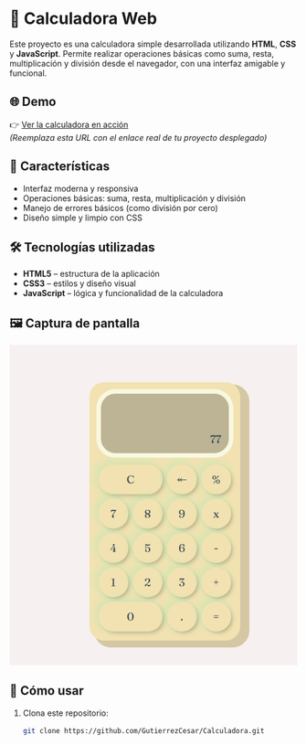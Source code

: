 # 🧮 Calculadora Web

Este proyecto es una calculadora simple desarrollada utilizando **HTML**, **CSS** y **JavaScript**. Permite realizar operaciones básicas como suma, resta, multiplicación y división desde el navegador, con una interfaz amigable y funcional.

## 🌐 Demo

👉 [Ver la calculadora en acción](https://tu-url-del-proyecto.com)  
_(Reemplaza esta URL con el enlace real de tu proyecto desplegado)_

## 📌 Características

- Interfaz moderna y responsiva
- Operaciones básicas: suma, resta, multiplicación y división
- Manejo de errores básicos (como división por cero)
- Diseño simple y limpio con CSS

## 🛠️ Tecnologías utilizadas

- **HTML5** – estructura de la aplicación
- **CSS3** – estilos y diseño visual
- **JavaScript** – lógica y funcionalidad de la calculadora

## 🖼️ Captura de pantalla

![alt text](image.png)


## 🚀 Cómo usar

1. Clona este repositorio:
   ```bash
   git clone https://github.com/GutierrezCesar/Calculadora.git